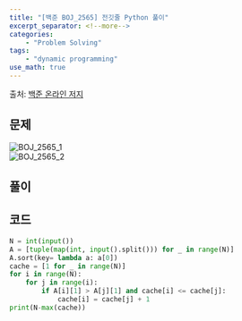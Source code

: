 ```yaml
---
title: "[백준 BOJ_2565] 전깃줄 Python 풀이"
excerpt_separator: <!--more-->
categories: 
    - "Problem Solving"
tags: 
    - "dynamic programming"
use_math: true
---
```

출처: [백준 온라인 저지](https://www.acmicpc.net/problem/2565)

## 문제  

![BOJ_2565_1](https://user-images.githubusercontent.com/59808674/116852073-a4e6e300-ac2e-11eb-9cfa-1e37edcbd213.PNG)  
![BOJ_2565_2](https://user-images.githubusercontent.com/59808674/116852074-a6181000-ac2e-11eb-83c6-f1937a89c4c1.PNG)  

## 풀이  



## 코드  
```python
N = int(input())
A = [tuple(map(int, input().split())) for _ in range(N)]
A.sort(key= lambda a: a[0])
cache = [1 for _ in range(N)]
for i in range(N):
    for j in range(i):
        if A[i][1] > A[j][1] and cache[i] <= cache[j]:
            cache[i] = cache[j] + 1
print(N-max(cache))
```